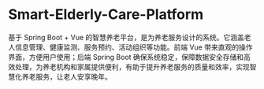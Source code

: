 # Smart-Elderly-Care-Platform
基于 Spring Boot + Vue 的智慧养老平台，是为养老服务设计的系统。它涵盖老人信息管理、健康监测、服务预约、活动组织等功能。前端 Vue 带来直观的操作界面，方便用户使用；后端 Spring Boot 确保系统稳定，保障数据安全存储和高效处理，为养老机构和家属提供便利，有助于提升养老服务的质量和效率，实现智慧化养老服务，让老人安享晚年。
